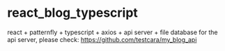 # react_blog_typescript

react + patternfly + typescript + axios + api server + file database
for the api server, please check: https://github.com/testcara/my_blog_api